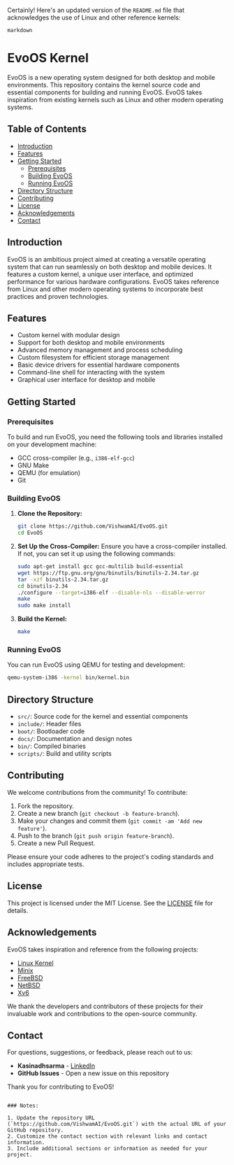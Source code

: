 Certainly! Here's an updated version of the `README.md` file that acknowledges the use of Linux and other reference kernels:

```markdown```
# EvoOS Kernel

EvoOS is a new operating system designed for both desktop and mobile environments. This repository contains the kernel source code and essential components for building and running EvoOS. EvoOS takes inspiration from existing kernels such as Linux and other modern operating systems.

## Table of Contents

- [Introduction](#introduction)
- [Features](#features)
- [Getting Started](#getting-started)
  - [Prerequisites](#prerequisites)
  - [Building EvoOS](#building-evoos)
  - [Running EvoOS](#running-evoos)
- [Directory Structure](#directory-structure)
- [Contributing](#contributing)
- [License](#license)
- [Acknowledgements](#acknowledgements)
- [Contact](#contact)

## Introduction

EvoOS is an ambitious project aimed at creating a versatile operating system that can run seamlessly on both desktop and mobile devices. It features a custom kernel, a unique user interface, and optimized performance for various hardware configurations. EvoOS takes reference from Linux and other modern operating systems to incorporate best practices and proven technologies.

## Features

- Custom kernel with modular design
- Support for both desktop and mobile environments
- Advanced memory management and process scheduling
- Custom filesystem for efficient storage management
- Basic device drivers for essential hardware components
- Command-line shell for interacting with the system
- Graphical user interface for desktop and mobile

## Getting Started

### Prerequisites

To build and run EvoOS, you need the following tools and libraries installed on your development machine:

- GCC cross-compiler (e.g., `i386-elf-gcc`)
- GNU Make
- QEMU (for emulation)
- Git

### Building EvoOS

1. **Clone the Repository:**
    ```bash
    git clone https://github.com/VishwamAI/EvoOS.git
    cd EvoOS
    ```

2. **Set Up the Cross-Compiler:**
    Ensure you have a cross-compiler installed. If not, you can set it up using the following commands:
    ```bash
    sudo apt-get install gcc gcc-multilib build-essential
    wget https://ftp.gnu.org/gnu/binutils/binutils-2.34.tar.gz
    tar -xzf binutils-2.34.tar.gz
    cd binutils-2.34
    ./configure --target=i386-elf --disable-nls --disable-werror
    make
    sudo make install
    ```

3. **Build the Kernel:**
    ```bash
    make
    ```

### Running EvoOS

You can run EvoOS using QEMU for testing and development:

```bash
qemu-system-i386 -kernel bin/kernel.bin
```

## Directory Structure

- `src/`: Source code for the kernel and essential components
- `include/`: Header files
- `boot/`: Bootloader code
- `docs/`: Documentation and design notes
- `bin/`: Compiled binaries
- `scripts/`: Build and utility scripts

## Contributing

We welcome contributions from the community! To contribute:

1. Fork the repository.
2. Create a new branch (`git checkout -b feature-branch`).
3. Make your changes and commit them (`git commit -am 'Add new feature'`).
4. Push to the branch (`git push origin feature-branch`).
5. Create a new Pull Request.

Please ensure your code adheres to the project's coding standards and includes appropriate tests.

## License

This project is licensed under the MIT License. See the [LICENSE](LICENSE) file for details.

## Acknowledgements

EvoOS takes inspiration and reference from the following projects:

- [Linux Kernel](https://www.kernel.org)
- [Minix](http://www.minix3.org)
- [FreeBSD](https://www.freebsd.org)
- [NetBSD](https://www.netbsd.org)
- [Xv6](https://pdos.csail.mit.edu/6.828/2020/xv6.html)

We thank the developers and contributors of these projects for their invaluable work and contributions to the open-source community.

## Contact

For questions, suggestions, or feedback, please reach out to us:

- **Kasinadhsarma** - [LinkedIn](https://www.linkedin.com/in/kasinadhsarma/)
- **GitHub Issues** - Open a new issue on this repository

Thank you for contributing to EvoOS!
```

### Notes:

1. Update the repository URL (`https://github.com/VishwamAI/EvoOS.git`) with the actual URL of your GitHub repository.
2. Customize the contact section with relevant links and contact information.
3. Include additional sections or information as needed for your project.
